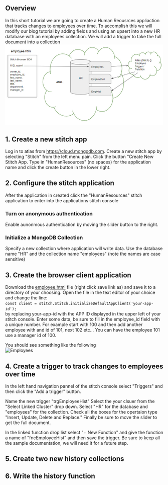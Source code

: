 ## Overview 
In this short tutorial we are going to create a Human Reousrces appliaction that tracks changes to employees over time.  To accomplish this we will modify our blog tutorial by adding fields and using an upsert into a new HR database with an employees collection. We will add a trigger to take the full document into a collection 
![Diagram](img/employeeTrigger.jpg "Diagram")

## 1. Create a new stitch app
Log in to atlas from https://cloud.mongodb.com. Create a new stitch app by selecting "Stitch" from the left menu pain. 
Click the button "Create New Stitch App. Type in "HumanResources" (no spaces) for the application name and click the create button in the lower right.


## 2. Configure the stitch application
After the application in created click the "HumanResources" stitch application to enter into the applications stitch console
### Turn on anonymous authentication 
Enable aunonmous authentication by moving the slider button to the right.
### Initialize a MongoDB Collection
Specify a new collection where application will write data.  Use the database name "HR" and the collection name "employees" (note the names are case sensitive)

## 3. Create the browser client application
Download the [employee.html](./employee.html) file (right click save link as) and save it to a directory of your choosing.  Open the file in the text editor of your choice and change the line:    
``` const client = stitch.Stitch.initializeDefaultAppClient('your-app-id'); ```    
by replacing your-app-id with the APP ID displayed in the upper left of your stitch console.  Enter some data, be sure to fill in the employee_id field with a unique number.  For example start with 100 and then add another employee with and id of 101, next 102 etc... You can have the employee 101 use a manager id of 100.   

You should see something like the following   
![Employees](img/employeelist.jpg "Employee List")

## 4. Create a trigger to track changes to employees over time
In the left hand navigation pannel of the stitch console select "Triggers" and then click the "Add a trigger" button.  

Name the new trigger "trgEmployeeHist" Select the your clsuer from the "Select Linked Cluster" drop down.  Select "HR" for the database and "employees" for the collection. Check all the boxes for the opertaion type "Insert, Update, Delete and Replace." Finally be sure to move the slider to get the full document.   

In the linked function drop list select "+ New Function" and give the function a name of "fncEmployeeHist" and then save the trigger.  Be sure to keep all the sample documentation, we will need it for a future step.

## 5. Create two new history collections

## 6. Write the history function
